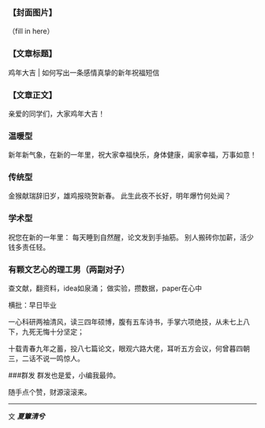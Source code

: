 ### 【封面图片】
（fill in here）

### 【文章标题】

鸡年大吉 | 如何写出一条感情真挚的新年祝福短信

### 【文章正文】

亲爱的同学们，大家鸡年大吉！

### 温暖型

新年新气象，在新的一年里，祝大家幸福快乐，身体健康，阖家幸福，万事如意！

### 传统型

金猴献瑞辞旧岁，雄鸡报晓贺新春。
此生此夜不长好，明年爆竹何处闻？

### 学术型

祝您在新的一年里：
每天睡到自然醒，论文发到手抽筋。
别人搬砖你加薪，活少钱多责任轻。

### 有颗文艺心的理工男（两副对子）

查文献，翻资料，idea如泉涌；
做实验，攒数据，paper在心中

横批：早日毕业

一心科研两袖清风，读三四年硕博，腹有五车诗书，手掌六项绝技，从未七上八下，九死无悔十分坚定；

十载青春九年之蓄，投八七篇论文，眼观六路大佬，耳听五方会议，何曾暮四朝三，二话不说一鸣惊人。

###群发
群发也是爱，小编我最帅。

随手点个赞，财源滚滚来。

***

文  ***夏簟清兮***